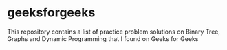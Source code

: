 # geeksforgeeks
This repository contains a list of practice problem solutions on Binary Tree, Graphs and Dynamic Programming that I found on Geeks for Geeks
